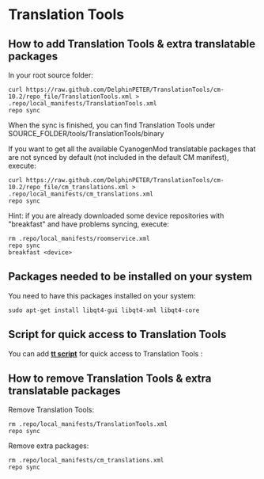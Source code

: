 Translation Tools
======

How to add Translation Tools & extra translatable packages
------

In your root source folder:

    curl https://raw.github.com/DelphinPETER/TranslationTools/cm-10.2/repo_file/TranslationTools.xml > .repo/local_manifests/TranslationTools.xml
    repo sync

When the sync is finished, you can find Translation Tools under SOURCE_FOLDER/tools/TranslationTools/binary

If you want to get all the available CyanogenMod translatable packages that are not synced by default (not included in the default CM manifest), execute:

    curl https://raw.github.com/DelphinPETER/TranslationTools/cm-10.2/repo_file/cm_translations.xml > .repo/local_manifests/cm_translations.xml
    repo sync

Hint: if you are already downloaded some device repositories with "breakfast" and have problems syncing, execute:

    rm .repo/local_manifests/roomservice.xml
    repo sync
    breakfast <device>
    
Packages needed to be installed on your system
------

You need to have this packages installed on your system:

    sudo apt-get install libqt4-gui libqt4-xml libqt4-core
    
Script for quick access to Translation Tools
------
You can add [**tt script**](https://github.com/jackmu95/tt) for quick access to Translation Tools :

How to remove Translation Tools & extra translatable packages
-----

Remove Translation Tools:

    rm .repo/local_manifests/TranslationTools.xml
    repo sync

Remove extra packages:

    rm .repo/local_manifests/cm_translations.xml
    repo sync
